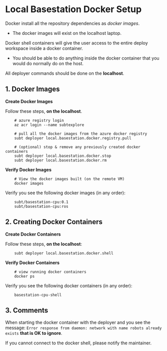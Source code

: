 # Local Basestation Docker Setup

Docker install all the repository dependencies as *docker images*.

- The docker images will exist on the localhost laptop.

Docker shell containers will give the user access to the entire deploy workspace inside a docker container.

- You should be able to do anything inside the docker container that you would do normally do on the host.

All deployer commands should be done on the **localhost**.

## 1. Docker Images

**Create Docker Images**

Follow these steps, **on the localhost**.

        # azure registry login
        az acr login --name subtexplore

        # pull all the docker images from the azure docker registry
        subt deployer local.basestation.docker.registry.pull

        # (optional) stop & remove any previously created docker containers
        subt deployer local.basestation.docker.stop
        subt deployer local.basestation.docker.rm

**Verify Docker Images**

        # View the docker images built (on the remote VM)
        docker images

Verify you see the following docker images (in any order):

        subt/basestation-cpu:0.1
        subt/basestation-cpu:ros

## 2. Creating Docker Containers

**Create Docker Containers**

Follow these steps, **on the localhost**:

        subt deployer local.basestation.docker.shell

**Verify Docker Containers**

        # view running docker containers
        docker ps

Verify you see the following docker containers (in any order):

        basestation-cpu-shell

## 3. Comments

When starting the docker container with the deployer and you see the message: `Error response from daemon: network with name robots already exists` **that is OK to ignore**.

If you cannot connect to the docker shell, please notify the maintainer.